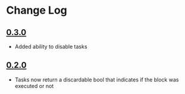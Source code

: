 # Change Log

## [0.3.0](https://github.com/mborsten/AfterX/releases/tag/0.3.0)
- Added ability to disable tasks

## [0.2.0](https://github.com/mborsten/AfterX/releases/tag/0.2.0)
- Tasks now return a discardable bool that indicates if the block was executed or not
